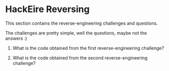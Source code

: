 HackEire Reversing
===================

This section contains the reverse-engineering challenges and questions.

The challenges are pretty simple, well the questions, maybe not the answers :)

1. What is the code obtained from the first reverse-engineering challenge?

2. What is the code obtained from the second reverse-engineering challenge?
